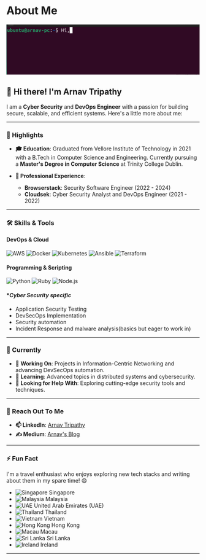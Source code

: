 # About Me

<div>
    <img src="./assets/about_arnav.gif" alt="About Me Terminal GIF"/>
</div>

## 👋 Hi there! I'm Arnav Tripathy

I am a **Cyber Security** and **DevOps Engineer** with a passion for building secure, scalable, and efficient systems. Here's a little more about me:

---

### 🌟 Highlights

- **🎓 Education**: Graduated from Vellore Institute of Technology in 2021 with a B.Tech in Computer Science and Engineering. Currently pursuing a **Master's Degree in Computer Science** at Trinity College Dublin.

- **💼 Professional Experience**:
  - **Browserstack**: Security Software Engineer (2022 - 2024)
  - **Cloudsek**: Cyber Security Analyst and DevOps Engineer (2021 - 2022)

---

### 🛠️ Skills & Tools

#### **DevOps & Cloud**
![AWS](https://img.shields.io/badge/AWS-232F3E?style=for-the-badge&logo=amazon-aws&logoColor=white)
![Docker](https://img.shields.io/badge/Docker-2496ED?style=for-the-badge&logo=docker&logoColor=white)
![Kubernetes](https://img.shields.io/badge/Kubernetes-326CE5?style=for-the-badge&logo=kubernetes&logoColor=white)
![Ansible](https://img.shields.io/badge/Ansible-EE0000?style=for-the-badge&logo=ansible&logoColor=white)
![Terraform](https://img.shields.io/badge/Terraform-7B42BC?style=for-the-badge&logo=terraform&logoColor=white)

#### **Programming & Scripting**
![Python](https://img.shields.io/badge/Python-3776AB?style=for-the-badge&logo=python&logoColor=white)
![Ruby](https://img.shields.io/badge/Ruby-CC342D?style=for-the-badge&logo=ruby&logoColor=white)
![Node.js](https://img.shields.io/badge/Node.js-339933?style=for-the-badge&logo=nodedotjs&logoColor=white)

#### **Cyber Security specific*
- Application Security Testing
- DevSecOps Implementation
- Security automation
- Incident Response and malware analysis(basics but eager to work in)

---

### 🚀 Currently

- 🔭 **Working On**: Projects in Information-Centric Networking and advancing DevSecOps automation.
- 🌱 **Learning**: Advanced topics in distributed systems and cybersecurity.
- 🤔 **Looking for Help With**: Exploring cutting-edge security tools and techniques.

---

### 💬 Reach Out To Me

- **📫 LinkedIn**: [Arnav Tripathy](https://in.linkedin.com/in/arnav-tripathy)
- **✍️ Medium**: [Arnav's Blog](https://arnavtripathy98.medium.com/)

---

### ⚡ Fun Fact

I'm a travel enthusiast who enjoys exploring new tech stacks and writing about them in my spare time! 😄


- ![Singapore](https://flagcdn.com/w40/sg.png) Singapore
- ![Malaysia](https://flagcdn.com/w40/my.png) Malaysia
- ![UAE](https://flagcdn.com/w40/ae.png) United Arab Emirates (UAE)
- ![Thailand](https://flagcdn.com/w40/th.png) Thailand
- ![Vietnam](https://flagcdn.com/w40/vn.png) Vietnam
- ![Hong Kong](https://flagcdn.com/w40/hk.png) Hong Kong
- ![Macau](https://flagcdn.com/w40/mo.png) Macau
- ![Sri Lanka](https://flagcdn.com/w40/lk.png) Sri Lanka
- ![Ireland](https://flagcdn.com/w40/ie.png) Ireland

---
